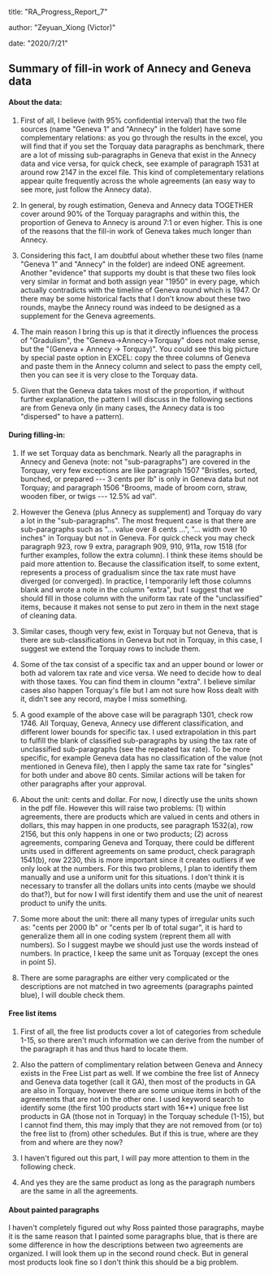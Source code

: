 
title: "RA_Progress_Report_7"

author: "Zeyuan_Xiong (Victor)"

date: "2020/7/21"
## Summary of fill-in work of Annecy and Geneva data

#### About the data: 

1. First of all, I believe (with 95% confidential interval) that the two file sources (name "Geneva 1" and "Annecy" in the folder) have some complementary relations: as you go through the results in the excel, you will find that if you set the Torquay data paragraphs as benchmark, there are a lot of missing sub-paragraphs in Geneva that exist in the Annecy data and vice versa, for quick check, see example of paragraph 1531 at around row 2147 in the excel file. This kind of completementary relations appear quite frequently across the whole agreements (an easy way to see more, just follow the Annecy data).

2. In general, by rough estimation, Geneva and Annecy data TOGETHER cover around 90% of the Torquay paragraphs and within this, the proportion of Geneva to Annecy is around 7:1 or even higher. This is one of the reasons that the fill-in work of Geneva takes much longer than Annecy.  

3. Considering this fact, I am doubtful about whether these two files (name "Geneva 1" and "Annecy" in the folder) are indeed ONE agreement. Another "evidence" that supports my doubt is that these two files look very similar in format and both assign year "1950" in every page, which actually contradicts with the timeline of Geneva round which is 1947. Or there may be some historical facts that I don't know about these two rounds, maybe the Annecy round was indeed to be designed as a supplement for the Geneva agreements.

4. The main reason I bring this up is that it directly influences the process of "Gradulism", the "Geneva->Annecy->Torquay" does not make sense, but the "(Geneva + Annecy -> Torquay)". You could see this big picture by special paste option in EXCEL: copy the three columns of Geneva and paste them in the Annecy column and select to pass the empty cell, then you can see it is very close to the Torquay data.

5. Given that the Geneva data takes most of the proportion, if without further explanation, the pattern I will discuss in the following sections are from Geneva only (in many cases, the Annecy data is too "dispersed" to have a pattern).

#### During filling-in:

1. If we set Torquay data as benchmark. Nearly all the paragraphs in Annecy and Geneva (note: not "sub-paragraphs") are covered in the Torquay, very few exceptions are like paragraph 1507 "Bristles, sorted, bunched, or prepared --- 3 cents per lb" is only in Geneva data but not Torquay; and  paragraph 1506 "Brooms, made of broom corn, straw, wooden fiber, or twigs --- 12.5% ad val". 

2. However the Geneva (plus Annecy as supplement) and Torquay do vary a lot in the "sub-paragraphs". The most frequent case is that there are sub-paragraphs such as "... value over 8 cents ...", "... width over 10 inches" in Torquay but not in Geneva. For quick check you may check paragraph 923, row 9 extra, paragraph 909, 910, 911a, row 1518 (for further examples, follow the extra column). I think these items should be paid more attention to. Because the classification itself, to some extent, represents a process of gradualism since the tax rate must have diverged (or converged).  In practice, I temporarily left those columns blank and wrote a note in the column "extra", but I suggest that we should fill in those column with the uniform tax rate of the "unclassified" items, because it makes not sense to put zero in them in the next stage of cleaning data. 

3. Similar cases, though very few, exist in Torquay but not Geneva, that is there are sub-classifications in Geneva but not in Torquay, in this case, I suggest we extend the Torquay rows to include them.

4. Some of the tax consist of a specific tax and an upper bound or lower or both ad valorem tax rate and vice versa. We need to decide how to deal with those taxes. You can find them in cloumn "extra". I believe similar cases also happen Torquay's file but I am not sure how Ross dealt with it, didn't see any record, maybe I miss something.

5. A good example of the above case will be paragraph 1301, check row 1746. All Torquay, Geneva, Annecy use different classification, and different lower bounds for specific tax. I used extrapolation in this part to fulfill the blank of classified sub-paragraphs by using the tax rate of unclassified sub-paragraphs (see the repeated tax rate). To be more specific, for example Geneva data has no classification of the value (not mentioned in Geneva file), then I apply the same tax rate for "singles" for both under and above 80 cents. Similar actions will be taken for other paragraphs after your approval. 

6. About the unit: cents and dollar. For now, I directly use the units shown in the pdf file. However this will raise two problems: (1) within agreements, there are products which are valued in cents and others in dollars, this may happen in one products, see paragraph 1532(a), row 2156, but this only happens in one or two products; (2) across agreements, comparing Geneva and Torquay, there could be different units used in different agreements on same product, check paragraph 1541(b), row 2230, this is more important since it creates outliers if we only look at the numbers. For this two problems, I plan to identify them manually and use a uniform unit for this situations. I don't think it is necessary to transfer all the dollars units into cents (maybe we should do that?), but for now I will first identify them and use the unit of nearest product to unify the units.

7. Some more about the unit: there all many types of irregular units such as: "cents per 2000 lb" or  "cents per lb of total sugar", it is hard to generalize them all in one coding system (reprent them all with numbers). So I suggest maybe we should just use the words instead of numbers. In practice, I keep the same unit as Torquay (except the ones in point 5).

8. There are some paragraphs are either very complicated or the descriptions are not matched in two agreements (paragraphs painted blue), I will double check them.

#### Free list items
1. First of all, the free list products cover a lot of categories from schedule 1-15, so there aren't much information we can derive from the number of the paragraph it has and thus hard to locate them.

2. Also the pattern of complimentary relation between Geneva and Annecy exists in the Free List part as well. If we combine the free list of Annecy and Geneva data together (call it GA), then most of the products in GA are also in Torquay, however there are some unique items in both of the agreements that are not in the other one. I used keyword search to identify some (the first 100 products start with 16**) unique free list products in GA (those not in Torquay) in the Torquay schedule (1-15), but I cannot find them, this may imply that they are not removed from (or to) the free list to (from) other schedules. But if this is true, where are they from and where are they now?

3. I haven't figured out this part, I will pay more attention to them in the following check.

4. And yes they are the same product as long as the paragraph numbers are the same in all the agreements.

#### About painted paragraphs

I haven't completely figured out why Ross painted those paragraphs, maybe it is the same reason that I painted some paragraphs blue, that is there are some difference in how the descriptions between two agreements are organized. I will look them up in the second round check. But in general most products look fine so I don't think this should be a big problem.
